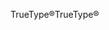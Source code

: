 <span data-ttu-id="e9d28-101">TrueType®</span><span class="sxs-lookup"><span data-stu-id="e9d28-101">TrueType®</span></span>